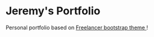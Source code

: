# Jeremy's Portfolio

Personal portfolio based on [Freelancer bootstrap theme ](http://startbootstrap.com/template-overviews/freelancer/)!

